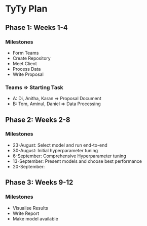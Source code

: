 # TyTy Plan

## Phase 1: Weeks 1-4

### Milestones
- Form Teams
- Create Repository
- Meet Client
- Process Data
- Write Proposal

### Teams => Starting Task
- A: Di, Anitha, Karan => Proposal Document
- B: Tom, Aminul, Daniel => Data Processing

## Phase 2: Weeks 2-8

### Milestones
- 23-August: Select model and run end-to-end
- 30-August: Initial hyperparameter tuning
- 6-September: Comprehensive Hyperparameter tuning
- 13-September: Present models and choose best performance
- 20-September:

## Phase 3: Weeks 9-12

### Milestones
- Visualise Results
- Write Report
- Make model available
